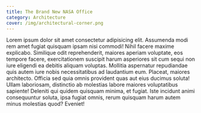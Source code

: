 ```yaml
---
title: The Brand New NASA Office
category: Architecture
cover: /img/architectural-corner.png
---
```


Lorem ipsum dolor sit amet consectetur adipisicing elit. Assumenda modi rem amet fugiat quisquam ipsam nisi commodi! Nihil facere maxime explicabo. Similique odit reprehenderit, maiores aperiam voluptate, eos tempore facere, exercitationem suscipit harum asperiores sit cum sequi non iure eligendi ea debitis aliquam voluptas. Mollitia aspernatur repudiandae quis autem iure nobis necessitatibus ad laudantium eum. Placeat, maiores architecto. Officia sed quia omnis provident quas aut eius ducimus soluta! Ullam laboriosam, distinctio ab molestias labore maiores voluptatibus sapiente! Deleniti qui quidem quisquam minima, et fugiat. Iste incidunt animi consequuntur soluta, ipsa fugiat omnis, rerum quisquam harum autem minus molestias quod? Eveniet!